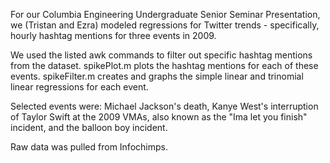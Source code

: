 For our Columbia Engineering Undergraduate Senior Seminar Presentation, we (Tristan and Ezra) modeled regressions for Twitter trends - specifically, hourly hashtag mentions for three events in 2009. 

We used the listed awk commands to filter out specific hashtag mentions from the dataset. spikePlot.m plots the hashtag mentions for each of these events. spikeFilter.m creates and graphs the simple linear and trinomial linear regressions for each event. 

Selected events were: Michael Jackson's death, Kanye West's interruption of Taylor Swift at the 2009 VMAs, also known as the "Ima let you finish" incident, and the balloon boy incident. 

Raw data was pulled from Infochimps.



